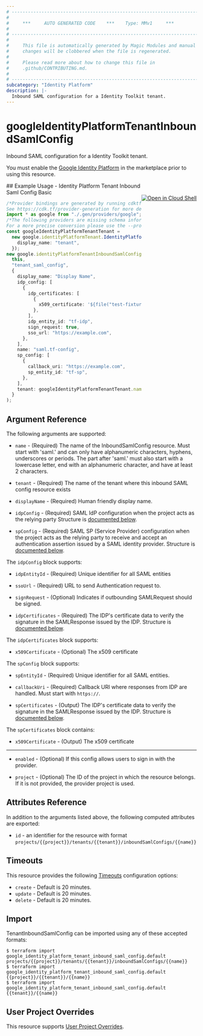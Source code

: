 ```yaml
---
# ----------------------------------------------------------------------------
#
#     ***     AUTO GENERATED CODE    ***    Type: MMv1     ***
#
# ----------------------------------------------------------------------------
#
#     This file is automatically generated by Magic Modules and manual
#     changes will be clobbered when the file is regenerated.
#
#     Please read more about how to change this file in
#     .github/CONTRIBUTING.md.
#
# ----------------------------------------------------------------------------
subcategory: "Identity Platform"
description: |-
  Inbound SAML configuration for a Identity Toolkit tenant.
---
```


# googleIdentityPlatformTenantInboundSamlConfig

Inbound SAML configuration for a Identity Toolkit tenant.

You must enable the
[Google Identity Platform](https://console.cloud.google.com/marketplace/details/google-cloud-platform/customer-identity) in
the marketplace prior to using this resource.

<div class = "oics-button" style="float: right; margin: 0 0 -15px">
  <a href="https://console.cloud.google.com/cloudshell/open?cloudshell_git_repo=https%3A%2F%2Fgithub.com%2Fterraform-google-modules%2Fdocs-examples.git&cloudshell_working_dir=identity_platform_tenant_inbound_saml_config_basic&cloudshell_image=gcr.io%2Fgraphite-cloud-shell-images%2Fterraform%3Alatest&open_in_editor=main.tf&cloudshell_print=.%2Fmotd&cloudshell_tutorial=.%2Ftutorial.md" target="_blank">
    <img alt="Open in Cloud Shell" src="//gstatic.com/cloudssh/images/open-btn.svg" style="max-height: 44px; margin: 32px auto; max-width: 100%;">
  </a>
</div>
## Example Usage - Identity Platform Tenant Inbound Saml Config Basic

```typescript
/*Provider bindings are generated by running cdktf get.
See https://cdk.tf/provider-generation for more details.*/
import * as google from "./.gen/providers/google";
/*The following providers are missing schema information and might need manual adjustments to synthesize correctly: google.
For a more precise conversion please use the --provider flag in convert.*/
const googleIdentityPlatformTenantTenant =
  new google.identityPlatformTenant.IdentityPlatformTenant(this, "tenant", {
    display_name: "tenant",
  });
new google.identityPlatformTenantInboundSamlConfig.IdentityPlatformTenantInboundSamlConfig(
  this,
  "tenant_saml_config",
  {
    display_name: "Display Name",
    idp_config: [
      {
        idp_certificates: [
          {
            x509_certificate: '${file("test-fixtures/rsa_cert.pem")}',
          },
        ],
        idp_entity_id: "tf-idp",
        sign_request: true,
        sso_url: "https://example.com",
      },
    ],
    name: "saml.tf-config",
    sp_config: [
      {
        callback_uri: "https://example.com",
        sp_entity_id: "tf-sp",
      },
    ],
    tenant: googleIdentityPlatformTenantTenant.name,
  }
);

```

## Argument Reference

The following arguments are supported:

*   `name` -
    (Required)
    The name of the InboundSamlConfig resource. Must start with 'saml.' and can only have alphanumeric characters,
    hyphens, underscores or periods. The part after 'saml.' must also start with a lowercase letter, end with an
    alphanumeric character, and have at least 2 characters.

*   `tenant` -
    (Required)
    The name of the tenant where this inbound SAML config resource exists

*   `displayName` -
    (Required)
    Human friendly display name.

*   `idpConfig` -
    (Required)
    SAML IdP configuration when the project acts as the relying party
    Structure is [documented below](#nested_idp_config).

*   `spConfig` -
    (Required)
    SAML SP (Service Provider) configuration when the project acts as the relying party to receive
    and accept an authentication assertion issued by a SAML identity provider.
    Structure is [documented below](#nested_sp_config).

<a name="nested_idp_config"></a>The `idpConfig` block supports:

*   `idpEntityId` -
    (Required)
    Unique identifier for all SAML entities

*   `ssoUrl` -
    (Required)
    URL to send Authentication request to.

*   `signRequest` -
    (Optional)
    Indicates if outbounding SAMLRequest should be signed.

*   `idpCertificates` -
    (Required)
    The IDP's certificate data to verify the signature in the SAMLResponse issued by the IDP.
    Structure is [documented below](#nested_idp_certificates).

<a name="nested_idp_certificates"></a>The `idpCertificates` block supports:

* `x509Certificate` -
  (Optional)
  The x509 certificate

<a name="nested_sp_config"></a>The `spConfig` block supports:

*   `spEntityId` -
    (Required)
    Unique identifier for all SAML entities.

*   `callbackUri` -
    (Required)
    Callback URI where responses from IDP are handled. Must start with `https://`.

*   `spCertificates` -
    (Output)
    The IDP's certificate data to verify the signature in the SAMLResponse issued by the IDP.
    Structure is [documented below](#nested_sp_certificates).

<a name="nested_sp_certificates"></a>The `spCertificates` block contains:

* `x509Certificate` -
  (Output)
  The x509 certificate

***

*   `enabled` -
    (Optional)
    If this config allows users to sign in with the provider.

*   `project` - (Optional) The ID of the project in which the resource belongs.
    If it is not provided, the provider project is used.

## Attributes Reference

In addition to the arguments listed above, the following computed attributes are exported:

* `id` - an identifier for the resource with format `projects/{{project}}/tenants/{{tenant}}/inboundSamlConfigs/{{name}}`

## Timeouts

This resource provides the following
[Timeouts](https://developer.hashicorp.com/terraform/plugin/sdkv2/resources/retries-and-customizable-timeouts) configuration options:

* `create` - Default is 20 minutes.
* `update` - Default is 20 minutes.
* `delete` - Default is 20 minutes.

## Import

TenantInboundSamlConfig can be imported using any of these accepted formats:

```console
$ terraform import google_identity_platform_tenant_inbound_saml_config.default projects/{{project}}/tenants/{{tenant}}/inboundSamlConfigs/{{name}}
$ terraform import google_identity_platform_tenant_inbound_saml_config.default {{project}}/{{tenant}}/{{name}}
$ terraform import google_identity_platform_tenant_inbound_saml_config.default {{tenant}}/{{name}}
```

## User Project Overrides

This resource supports [User Project Overrides](https://registry.terraform.io/providers/hashicorp/google/latest/docs/guides/provider_reference#user_project_override).
